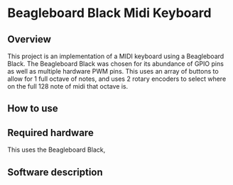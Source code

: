 # Beagleboard Black Midi Keyboard

## Overview

 This project is an implementation of a MIDI keyboard using a Beagleboard Black. 
 The Beagleboard Black was chosen for its abundance of GPIO pins as well as multiple hardware PWM pins. 
 This uses an array of buttons to allow for 1 full octave of notes, and uses 2 rotary encoders to select where on the full 128 note of midi that octave is. 
 
## How to use

 

## Required hardware

 This uses the Beagleboard Black, 

## Software description
